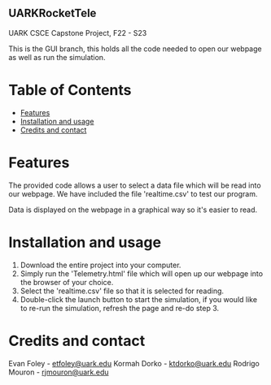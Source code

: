 ## UARKRocketTele
UARK CSCE Capstone Project, F22 - S23

This is the GUI branch, this holds all the code needed to open our webpage as well as run the simulation.

# Table of Contents

- [Features](#features)
- [Installation and usage](#installation_and_usage)
- [Credits and contact](#credits_and_contact)

# Features

The provided code allows a user to select a data file which will be read into our webpage. We have included the file 'realtime.csv' to test our program. 

Data is displayed on the webpage in a graphical way so it's easier to read.

# Installation and usage

1) Download the entire project into your computer.
2) Simply run the 'Telemetry.html' file which will open up our webpage into the browser of your choice.
3) Select the 'realtime.csv' file so that it is selected for reading.
4) Double-click the launch button to start the simulation, if you would like to re-run the simulation, refresh the page and re-do step 3.

# Credits and contact

Evan Foley - etfoley@uark.edu
Kormah Dorko - ktdorko@uark.edu
Rodrigo Mouron - rjmouron@uark.edu